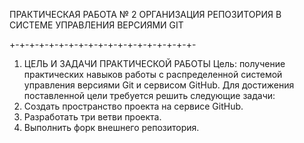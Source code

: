 ПРАКТИЧЕСКАЯ РАБОТА № 2
ОРГАНИЗАЦИЯ РЕПОЗИТОРИЯ В СИСТЕМЕ УПРАВЛЕНИЯ ВЕРСИЯМИ GIT

+-+-+-+-+-+-+-+-+-+-+-+-+-+-+-+-+-+-+-
1. ЦЕЛЬ И ЗАДАЧИ ПРАКТИЧЕСКОЙ РАБОТЫ
Цель: получение практических навыков работы с распределенной системой управления версиями Git и сервисом GitHub.
Для достижения поставленной цели требуется решить следующие задачи:
1. Создать пространство проекта на сервисе GitHub.
2. Разработать три ветви проекта.
3. Выполнить форк внешнего репозитория.
